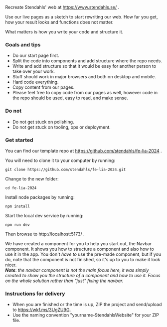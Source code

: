 Recreate Stendahls' web at https://www.stendahls.se/ .

Use our live pages as a sketch to start rewriting our web. How far you get, how your result looks and functions does not
matter.

What matters is how you write your code and structure it.

### Goals and tips

- Do our start page first.
- Split the code into components and add structure where the repo needs.
- Write and add structure so that it would be easy for another person to take over your work.
- Stuff should work in major browsers and both on desktop and mobile.
- Hard code everything.
- Copy content from our pages.
- Please feel free to copy code from our pages as well, however code in the repo should be used, easy to read, and make
  sense.

### Do not

- Do not get stuck on polishing.
- Do not get stuck on tooling, ops or deployment.

### Get started

You can find our template repo at https://github.com/stendahls/fe-lia-2024 .

You will need to clone it to your computer by running:
```
git clone https://github.com/stendahls/fe-lia-2024.git
```

Change to the new folder:
```
cd fe-lia-2024
```

Install node packages by running:
```
npm install
```

Start the local dev service by running:
```
npm run dev
```

Then browse to http://localhost:5173/ .

We have created a component for you to help you start out, the Navbar component. It shows you how to structure a
component and also how to use it in the app. You don't _have to_ use the pre-made component, but if you do, note that
the component is not finished, so it's up to you to make it look nicer.<br>
_**Note**_: _the navbar component is not the main focus here, it was simply created to show you the structure of a
component and how to use it. Focus on the whole solution rather than "just" fixing the navbar._

### Instructions for delivery

- When you are finished or the time is up, ZIP the project and send/upload to https://wkf.ms/3UgZU9G.
- Use the naming convention "yourname-StendahlsWebsite" for your ZIP file.

